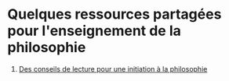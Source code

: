 # Quelques ressources partagées pour l'enseignement de la philosophie

1. [Des conseils de lecture pour une initiation à la philosophie](https://github.com/eyssette/ressources-generales-enseignement-philosophie/blob/master/conseils-lectures-initiation-philosophie.md)
